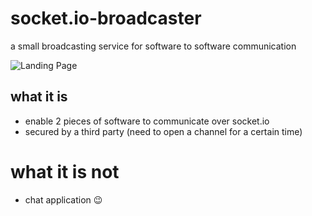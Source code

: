 # socket.io-broadcaster
a small broadcasting service for software to software communication

![Landing Page](https://user-images.githubusercontent.com/837211/68034044-464f4a80-fcc1-11e9-963f-9131ef3aa97d.png)




## what it is
* enable 2 pieces of software to communicate over socket.io
* secured by a third party (need to open a channel for a certain time)

# what it is not
* chat application :wink: